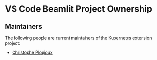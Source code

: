 # VS Code Beamlit Project Ownership

## Maintainers

The following people are current maintainers of the Kubernetes extension project:

* [Christophe Ploujoux](https://github.com/cploujoux)
